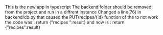This is the new app in typescript
The backend folder should be removed from the project and run in a diffrent instance
Changed a line(76) in backend/db.py that caused the PUT/recipes/{id} function of the to not work the code was :
    return {"recipes ":result} 
and now is :
    return {"recipes":result}
